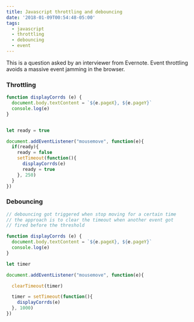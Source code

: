 ```yaml
---
title: Javascript throttling and debouncing
date: '2018-01-09T00:54:48-05:00'
tags:
  - javascript
  - throttling
  - debouncing
  - event
---
```

This is a question asked by an interviewer from Evernote. Event throttling avoids a massive event jamming in the browser. 

### Throttling

```js
function displayCorrds (e) {
  document.body.textContent = `${e.pageX}, ${e.pageY}`
  console.log(e)
}


let ready = true

document.addEventListener("mousemove", function(e){
  if(ready){
    ready = false
    setTimeout(function(){
      displayCorrds(e)
      ready = true
    }, 250)
  }
})

```
### Debouncing

```js
// debouncing got triggered when stop moving for a certain time
// the approach is to clear the timeout when another event got
// fired before the threshold

function displayCorrds (e) {
  document.body.textContent = `${e.pageX}, ${e.pageY}`
  console.log(e)
}

let timer

document.addEventListener("mousemove", function(e){

  clearTimeout(timer)

  timer = setTimeout(function(){
    displayCorrds(e)
  }, 1000)
})


```

